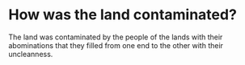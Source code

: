 # How was the land contaminated?

The land was contaminated by the people of the lands with their abominations that they filled from one end to the other with their uncleanness.
